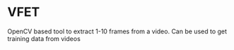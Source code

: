 # VFET
OpenCV based tool to extract 1-10 frames from a video. Can be used to get training data from videos
